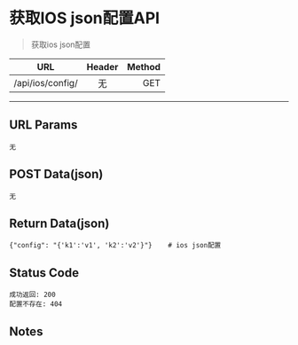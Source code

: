 # 获取IOS json配置API

> 获取ios json配置

| URL |  Header | Method |
| ------------- |:-------------:| -----:|
| /api/ios/config/ | 无 |  GET |

<hr/>

## URL Params

    无

## POST Data(json)

    无
    
## Return Data(json)

    {"config": "{'k1':'v1', 'k2':'v2'}"}    # ios json配置
    
## Status Code

    成功返回: 200
    配置不存在: 404

## Notes
